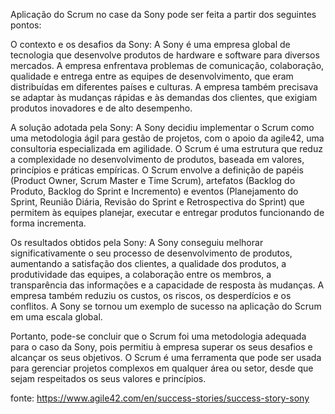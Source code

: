 Aplicação do Scrum no case da Sony pode ser feita a partir dos seguintes pontos:

O contexto e os desafios da Sony: A Sony é uma empresa global de tecnologia que desenvolve produtos de hardware e software para diversos mercados. A empresa enfrentava problemas de comunicação, colaboração, qualidade e entrega entre as equipes de desenvolvimento, que eram distribuídas em diferentes países e culturas. A empresa também precisava se adaptar às mudanças rápidas e às demandas dos clientes, que exigiam produtos inovadores e de alto desempenho.

A solução adotada pela Sony: A Sony decidiu implementar o Scrum como uma metodologia ágil para gestão de projetos, com o apoio da agile42, uma consultoria especializada em agilidade. O Scrum é uma estrutura que reduz a complexidade no desenvolvimento de produtos, baseada em valores, princípios e práticas empíricas. O Scrum envolve a definição de papéis (Product Owner, Scrum Master e Time Scrum), artefatos (Backlog do Produto, Backlog do Sprint e Incremento) e eventos (Planejamento do Sprint, Reunião Diária, Revisão do Sprint e Retrospectiva do Sprint) que permitem às equipes planejar, executar e entregar produtos funcionando de forma incrementa.

Os resultados obtidos pela Sony: A Sony conseguiu melhorar significativamente o seu processo de desenvolvimento de produtos, aumentando a satisfação dos clientes, a qualidade dos produtos, a produtividade das equipes, a colaboração entre os membros, a transparência das informações e a capacidade de resposta às mudanças. A empresa também reduziu os custos, os riscos, os desperdícios e os conflitos. A Sony se tornou um exemplo de sucesso na aplicação do Scrum em uma escala global.

Portanto, pode-se concluir que o Scrum foi uma metodologia adequada para o caso da Sony, pois permitiu à empresa superar os seus desafios e alcançar os seus objetivos. O Scrum é uma ferramenta que pode ser usada para gerenciar projetos complexos em qualquer área ou setor, desde que sejam respeitados os seus valores e princípios.

fonte: https://www.agile42.com/en/success-stories/success-story-sony
